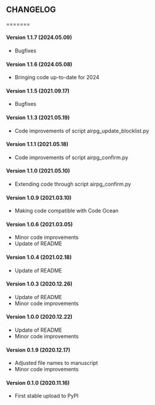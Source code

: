 CHANGELOG
---------
=======
#### Version 1.1.7 (2024.05.09)
* Bugfixes
#### Version 1.1.6 (2024.05.08)
* Bringing code up-to-date for 2024
#### Version 1.1.5 (2021.09.17)
* Bugfixes
#### Version 1.1.3 (2021.05.19)
* Code improvements of script airpg_update_blocklist.py
#### Version 1.1.1 (2021.05.18)
* Code improvements of script airpg_confirm.py
#### Version 1.1.0 (2021.05.10)
* Extending code through script airpg_confirm.py
#### Version 1.0.9 (2021.03.10)
* Making code compatible with Code Ocean
#### Version 1.0.6 (2021.03.05)
* Minor code improvements
* Update of README
#### Version 1.0.4 (2021.02.18)
* Update of README
#### Version 1.0.3 (2020.12.26)
* Update of README
* Minor code improvements
#### Version 1.0.0 (2020.12.22)
* Update of README
* Minor code improvements
#### Version 0.1.9 (2020.12.17)
* Adjusted file names to manuscript
* Minor code improvements
#### Version 0.1.0 (2020.11.16)
* First stable upload to PyPI
